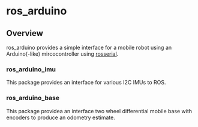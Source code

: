 ros_arduino
===========
## Overview ##
ros_arduino provides a simple interface for a mobile robot using an Arduino(-like) mircocontroller using [rosserial](https://github.com/ros-drivers/rosserial).

### ros_arduino_imu
This package provides an interface for various I2C IMUs to ROS.

### ros_arduino_base
This package providea an interface two wheel differential mobile base with encoders to produce an odometry estimate.
